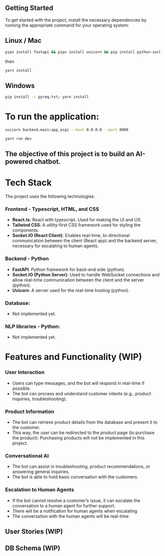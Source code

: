 ## Getting Started

To get started with the project, install the necessary dependencies by running the appropriate command for your operating system:

## Linux / Mac

```sh
pipx install fastapi && pipx install uvicorn && pip install python-socketio
```
then

```sh
yarn install
```

## Windows

```sh
pip install -r pyreq.txt; yarn install
```
# To run the application:

```sh
uvicorn backend.main:app_asgi --host 0.0.0.0 --port 8000
```
```sh
yarn run dev
```
## The objective of this project is to build an AI-powered chatbot.

# Tech Stack

The project uses the following technologies:

### Frontend - Typescript, HTML, and CSS
- **React.ts**: React with typescript. Used for making the UI and UX.
- **Tailwind CSS**: A utility-first CSS framework used for styling the components.
- **Socket.IO (React Client)**: Enables real-time, bi-directional communication between the client (React app) and the backend server, necessary for escalating to human agents.

### Backend - Python
- **FastAPI**: Python framework for back-end side (python).
- **Socket.IO (Python Server)**: Used to handle WebSocket connections and allow real-time communication between the client and the server (python).
- **Uvicorn**: A server used for the real-time hosting (python).

### Database: 
- Not implemented yet.

### NLP libraries - Python: 
- Not implemented yet.


# Features and Functionality (WIP)

### User Interaction
-	Users can type messages, and the bot will respond in real-time if possible.
-	The bot can process and understand customer intents (e.g., product inquiries, troubleshooting).

### Product Information
-	The bot can retrieve product details from the database and present it to the customer.
-   This way, the user can be redirected to the product page (to purchase the product): Purchasing products will not be implemented in this project.

### Conversational AI
-	The bot can assist in troubleshooting, product recommendations, or answering general inquiries.
-    The bot is able to hold basic conversation with the customers. 

### Escalation to Human Agents
-	If the bot cannot resolve a customer’s issue, it can escalate the conversation to a human agent for further support.
-   There will be a notification for human agents when escalating
-    The conversation with the human agents will be real-time

## User Stories (WIP)

## DB Schema (WIP)